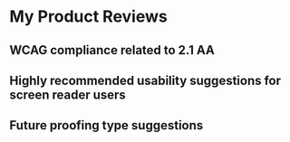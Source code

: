 # My Product Reviews
## WCAG compliance related to 2.1 AA
## Highly recommended usability suggestions for screen reader users
## Future proofing type suggestions
